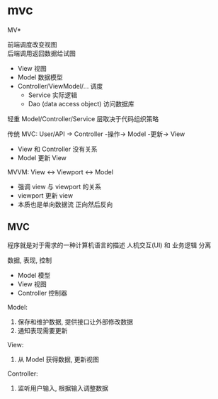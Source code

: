 # mvc

MV\*

前端调度改变视图  
后端调用返回数据给试图  

- View 视图
- Model 数据模型
- Controller/ViewModel/... 调度
  - Service 实际逻辑
  - Dao (data access object) 访问数据库

轻重 Model/Controller/Service 层取决于代码组织策略  

传统 MVC: User/API -> Controller -操作-> Model -更新-> View

- View 和 Controller 没有关系
- Model 更新 View 

MVVM: View <-> Viewport <-> Model

- 强调 view 与 viewport 的关系
- viewport 更新 view
- 本质也是单向数据流 正向然后反向


## MVC

程序就是对于需求的一种计算机语言的描述
人机交互(UI) 和 业务逻辑 分离

数据, 表现, 控制

- Model 模型
- View  视图
- Controller 控制器

Model:

1. 保存和维护数据, 提供接口让外部修改数据
2. 通知表现需要更新

View:

1. 从 Model 获得数据, 更新视图

Controller:

1. 监听用户输入, 根据输入调整数据